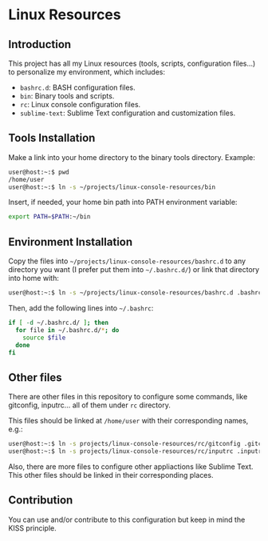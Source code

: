 # Linux Resources #

## Introduction ##

This project has all my Linux resources (tools, scripts, configuration files…) to personalize my environment, which includes:

* `bashrc.d`: BASH configuration files.
* `bin`: Binary tools and scripts.
* `rc`: Linux console configuration files.
* `sublime-text`: Sublime Text configuration and customization files.

## Tools Installation ##

Make a link into your home directory to the binary tools directory. Example:

```bash
user@host:~:$ pwd
/home/user
user@host:~:$ ln -s ~/projects/linux-console-resources/bin
```

Insert, if needed, your home bin path into PATH environment variable:

```bash
export PATH=$PATH:~/bin
```

## Environment Installation ##

Copy the files into `~/projects/linux-console-resources/bashrc.d` to any directory you want (I prefer put them into `~/.bashrc.d/`) or link that directory into home with:

```bash
user@host:~:$ ln -s ~/projects/linux-console-resources/bashrc.d .bashrc.d
```

Then, add the following lines into `~/.bashrc`:

```bash
if [ -d ~/.bashrc.d/ ]; then
  for file in ~/.bashrc.d/*; do
    source $file
  done
fi
```
## Other files ##

There are other files in this repository to configure some commands, like gitconfig, inputrc… all of them under `rc` directory.

This files should be linked at `/home/user` with their corresponding names, e.g.:

```bash
user@host:~:$ ln -s projects/linux-console-resources/rc/gitconfig .gitconfig
user@host:~:$ ln -s projects/linux-console-resources/rc/inputrc .inputrc
```
Also, there are more files to configure other appliactions like Sublime Text. This other files should be linked in their corresponding places.

## Contribution ##

You can use and/or contribute to this configuration but keep in mind the KISS principle.


